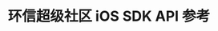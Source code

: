 ---
{
    pageUri: "https://www.easemob.com/apidoc/iOS/html_ch/annotated.html",
    title: "环信超级社区 iOS SDK API 参考"
}
---